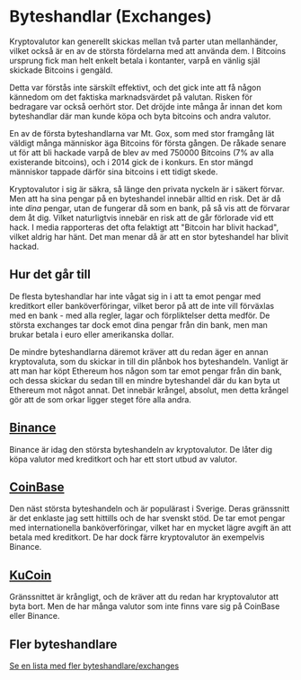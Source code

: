 # Byteshandlar (Exchanges)

Kryptovalutor kan generellt skickas mellan två parter utan mellanhänder, vilket också är en av de största fördelarna med att använda dem. I Bitcoins ursprung fick man helt enkelt betala i kontanter, varpå en vänlig själ skickade Bitcoins i gengäld.

Detta var förstås inte särskilt effektivt, och det gick inte att få någon kännedom om det faktiska marknadsvärdet på valutan. Risken för bedragare var också oerhört stor. Det dröjde inte många år innan det kom byteshandlar där man kunde köpa och byta bitcoins och andra valutor.

En av de första byteshandlarna var Mt. Gox, som med stor framgång lät väldigt många människor äga Bitcoins för första gången. De råkade senare ut för att bli hackade varpå de blev av med 750000 Bitcoins (7% av alla existerande bitcoins), och i 2014 gick de i konkurs. En stor mängd människor tappade därför sina bitcoins i ett tidigt skede.

Kryptovalutor i sig är säkra, så länge den privata nyckeln är i säkert förvar. Men att ha sina pengar på en byteshandel innebär alltid en risk. Det är då inte _dina_ pengar, utan de fungerar då som en bank, på så vis att de förvarar dem åt dig. Vilket naturligtvis innebär en risk att de går förlorade vid ett hack. I media rapporteras det ofta felaktigt att "Bitcoin har blivit hackad", vilket aldrig har hänt. Det man menar då är att en stor byteshandel har blivit hackad.

## Hur det går till

De flesta byteshandlar har inte vågat sig in i att ta emot pengar med kreditkort eller banköverföringar, vilket beror på att de inte vill förväxlas med en bank - med alla regler, lagar och förpliktelser detta medför. De största exchanges tar dock emot dina pengar från din bank, men man brukar betala i euro eller amerikanska dollar.

De mindre byteshandlarna däremot kräver att du redan äger en annan kryptovaluta, som du skickar in till din plånbok hos byteshandeln. Vanligt är att man har köpt Ethereum hos någon som tar emot pengar från din bank, och dessa skickar du sedan till en mindre byteshandel där du kan byta ut Ethereum mot något annat. Det innebär krångel, absolut, men detta krångel gör att de som orkar ligger steget före alla andra.

## [Binance](https://www.binance.com/)

Binance är idag den största byteshandeln av kryptovalutor. De låter dig köpa valutor med kreditkort och har ett stort utbud av valutor.

## [CoinBase](https://www.coinbase.com/)

Den näst största byteshandeln och är populärast i Sverige. Deras gränssnitt är det enklaste jag sett hittills och de har svenskt stöd. De tar emot pengar med internationella banköverföringar, vilket har en mycket lägre avgift än att betala med kreditkort. De har dock färre kryptovalutor än exempelvis Binance.

## [KuCoin](https://www.kucoin.com/)

Gränssnittet är krångligt, och de kräver att du redan har kryptovalutor att byta bort. Men de har många valutor som inte finns vare sig på CoinBase eller Binance.

## Fler byteshandlare

[Se en lista med fler byteshandlare/exchanges](https://www.coingecko.com/en/exchanges)
